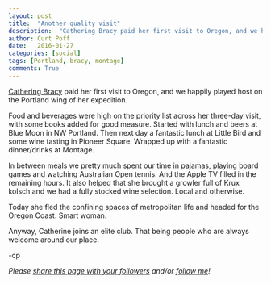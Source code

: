 ```yaml
---
layout: post
title:  "Another quality visit"
description:  "Cathering Bracy paid her first visit to Oregon, and we happily hosted the Portland segment of her expedition."
author: Curt Poff
date:   2016-01-27
categories: [social]
tags: [Portland, bracy, montage]
comments: True
---
```


[Cathering Bracy](https://twitter.com/cbracy) paid her first visit to Oregon, and we happily played host on the Portland wing of her expedition.

<!--more-->

Food and beverages were high on the priority list across her three-day visit, with some books added for good measure. Started with lunch and beers at Blue Moon in NW Portland. Then next day a fantastic lunch at Little Bird and some wine tasting in Pioneer Square. Wrapped up with a fantastic dinner/drinks at Montage.

In between meals we pretty much spent our time in pajamas, playing board games and watching Australian Open tennis. And the Apple TV filled in the remaining hours. It also helped that she brought a growler full of Krux kolsch and we had a fully stocked wine selection. Local and otherwise.

Today she fled the confining spaces of metropolitan life and headed for the Oregon Coast. Smart woman.

Anyway, Catherine joins an elite club. That being people who are always welcome around our place.

-cp

*Please
<a href="https://twitter.com/intent/tweet?url={{ site.production_url }}{{ page.url }}&text={{ page.title }}&via=cpoff" 
   target="_blank">
  share this page with your followers</a> 
and/or 
<a href="https://twitter.com/cpoff">
  follow me</a>!*
